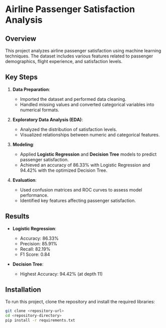 # Airline Passenger Satisfaction Analysis

## Overview
This project analyzes airline passenger satisfaction using machine learning techniques. The dataset includes various features related to passenger demographics, flight experience, and satisfaction levels.

## Key Steps

1. **Data Preparation**:
   - Imported the dataset and performed data cleaning.
   - Handled missing values and converted categorical variables into numerical formats.

2. **Exploratory Data Analysis (EDA)**:
   - Analyzed the distribution of satisfaction levels.
   - Visualized relationships between numeric and categorical features.

3. **Modeling**:
   - Applied **Logistic Regression** and **Decision Tree** models to predict passenger satisfaction.
   - Achieved an accuracy of 86.33% with Logistic Regression and 94.42% with the optimized Decision Tree.

4. **Evaluation**:
   - Used confusion matrices and ROC curves to assess model performance.
   - Identified key features affecting passenger satisfaction.

## Results
- **Logistic Regression**: 
  - Accuracy: 86.33%
  - Precision: 85.91%
  - Recall: 82.19%
  - F1 Score: 0.84

- **Decision Tree**: 
  - Highest Accuracy: 94.42% (at depth 11)

## Installation
To run this project, clone the repository and install the required libraries:

```bash
git clone <repository-url>
cd <repository-directory>
pip install -r requirements.txt

